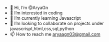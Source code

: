 - 👋 Hi, I’m @AryaGn
- 👀 I’m interested in coding
- 🌱 I’m currently learning Javascript
- 💞️ I’m looking to collaborate on projects under javascrispt,html,css,sql,python
- 📫 How to reach me aryaagn03@gmail.com

<!---
AryaGn/AryaGn is a ✨ special ✨ repository because its `README.md` (this file) appears on your GitHub profile.
You can click the Preview link to take a look at your changes.
--->
